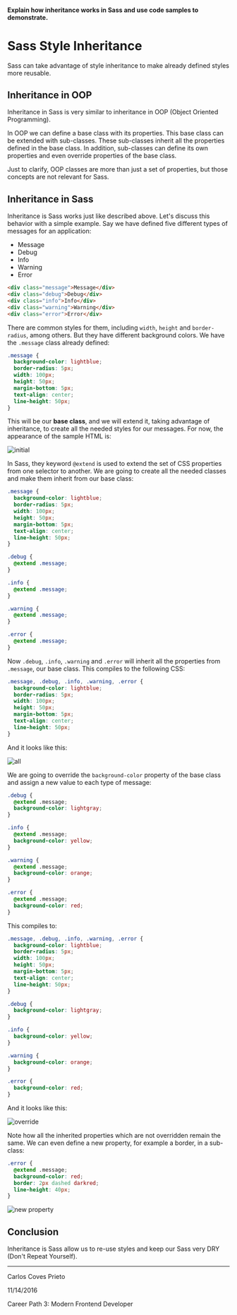 #### Explain how inheritance works in Sass and use code samples to demonstrate.

# Sass Style Inheritance

Sass can take advantage of style inheritance to make already defined styles more reusable.

## Inheritance in OOP

Inheritance in Sass is very similar to inheritance in OOP (Object Oriented Programming).

In OOP we can define a base class with its properties. This base class can be extended with sub-classes. These sub-classes inherit all the properties defined in the base class. In addition, sub-classes can define its own properties and even override properties of the base class.

Just to clarify, OOP classes are more than just a set of properties, but those concepts are not relevant for Sass.

## Inheritance in Sass

Inheritance is Sass works just like described above. Let's discuss this behavior with a simple example. Say we have defined five different types of messages for an application:

- Message
- Debug
- Info
- Warning
- Error

```html
<div class="message">Message</div>
<div class="debug">Debug</div>
<div class="info">Info</div>
<div class="warning">Warning</div>
<div class="error">Error</div>

```

There are common styles for them, including `width`, `height` and `border-radius`, among others. But they have different background colors. We have the `.message` class already defined:

```css
.message {
  background-color: lightblue;
  border-radius: 5px;
  width: 100px;
  height: 50px;
  margin-bottom: 5px;
  text-align: center;
  line-height: 50px;
}

```

This will be our **base class**, and we will extend it, taking advantage of inheritance, to create all the needed styles for our messages. For now, the appearance of the sample HTML is:

![initial](images/inherit-init.png)

In Sass, they keyword `@extend` is used to extend the set of CSS properties from one selector to another. We are going to create all the needed classes and make them inherit from our base class:

```scss
.message {
  background-color: lightblue;
  border-radius: 5px;
  width: 100px;
  height: 50px;
  margin-bottom: 5px;
  text-align: center;
  line-height: 50px;
}

.debug {
  @extend .message;
}

.info {
  @extend .message;
}

.warning {
  @extend .message;
}

.error {
  @extend .message;
}

```

Now `.debug`, `.info`, `.warning` and  `.error` will inherit all the properties from `.message`, our base class. This compiles to the following CSS:

```css
.message, .debug, .info, .warning, .error {
  background-color: lightblue;
  border-radius: 5px;
  width: 100px;
  height: 50px;
  margin-bottom: 5px;
  text-align: center;
  line-height: 50px;
}

```

And it looks like this:

![all](images/inherit-all.png)

We are going to override the `background-color` property of the base class and assign a new value to each type of message:

```css
.debug {
  @extend .message;
  background-color: lightgray;
}

.info {
  @extend .message;
  background-color: yellow;
}

.warning {
  @extend .message;
  background-color: orange;
}

.error {
  @extend .message;
  background-color: red;
}

```

This compiles to:

```css
.message, .debug, .info, .warning, .error {
  background-color: lightblue;
  border-radius: 5px;
  width: 100px;
  height: 50px;
  margin-bottom: 5px;
  text-align: center;
  line-height: 50px;
}

.debug {
  background-color: lightgray;
}

.info {
  background-color: yellow;
}

.warning {
  background-color: orange;
}

.error {
  background-color: red;
}

```

And it looks like this:

![override](images/inherit-override.png)

Note how all the inherited properties which are not overridden remain the same. We can even define a new property, for example a border, in a sub-class:

```css
.error {
  @extend .message;
  background-color: red;
  border: 2px dashed darkred;
  line-height: 40px;
}

```

![new property](images/inherit-new.png)

## Conclusion

Inheritance is Sass allow us to re-use styles and keep our Sass very DRY (Don't Repeat Yourself).

---

Carlos Coves Prieto

11/14/2016

Career Path 3: Modern Frontend Developer
